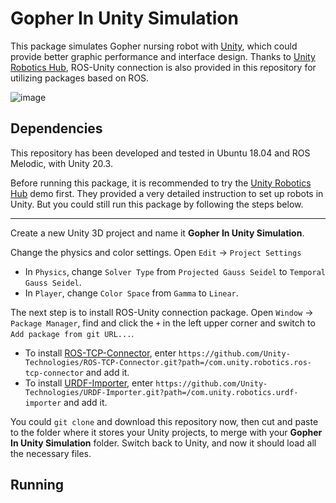 # Gopher In Unity Simulation
This package simulates Gopher nursing robot with [Unity](https://unity.com/), which could provide better graphic performance and interface design. Thanks to [Unity Robotics Hub](https://github.com/Unity-Technologies/Unity-Robotics-Hub), ROS-Unity connection is also provided in this repository for utilizing packages based on ROS.

![image](demo/Gopher_in_Unity.png)

## Dependencies
This repository has been developed and tested in Ubuntu 18.04 and ROS Melodic, with Unity 20.3.

Before running this package, it is recommended to try the [Unity Robotics Hub](https://github.com/Unity-Technologies/Unity-Robotics-Hub) demo first. They provided a very detailed instruction to set up robots in Unity. But you could still run this package by following the steps below.

---

Create a new Unity 3D project and name it **Gopher In Unity Simulation**. 

Change the physics and color settings. Open `Edit` -> `Project Settings` 

- In `Physics`, change `Solver Type` from `Projected Gauss Seidel` to `Temporal Gauss Seidel`. 
- In `Player`, change `Color Space` from `Gamma` to `Linear`.

The next step is to install ROS-Unity connection package. Open `Window` -> `Package Manager`, find and click the `+` in the left upper corner and switch to `Add package from git URL...`. 

- To install [ROS-TCP-Connector](https://github.com/Unity-Technologies/ROS-TCP-Connector), enter `https://github.com/Unity-Technologies/ROS-TCP-Connector.git?path=/com.unity.robotics.ros-tcp-connector` and add it.
- To install [URDF-Importer](https://github.com/Unity-Technologies/URDF-Importer), enter `https://github.com/Unity-Technologies/URDF-Importer.git?path=/com.unity.robotics.urdf-importer` and add it.

You could `git clone` and download this repository now, then cut and paste to the folder where it stores your Unity projects, to merge with your **Gopher In Unity Simulation** folder. Switch back to Unity, and now it should load all the necessary files.

## Running


